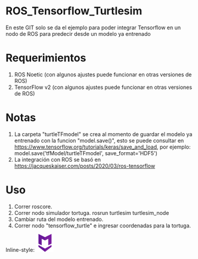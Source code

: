 # ROS_Tensorflow_Turtlesim
En este GIT solo se da el ejemplo para poder integrar Tensorflow en un nodo de ROS para predecir desde un modelo ya entrenado

# Requerimientos
1. ROS Noetic (con algunos ajustes puede funcionar en otras versiones de ROS)
2. TensorFlow v2 (con algunos ajustes puede funcionar en otras versiones de ROS)

# Notas
1. La carpeta "turtleTFmodel" se crea al momento de guardar el modelo ya entrenado con la funcion "model.save()", esto se puede consultar en https://www.tensorflow.org/tutorials/keras/save_and_load, por ejemplo:
  model.save('tfModel/turtleTFmodel', save_format='HDF5')
2. La integración con ROS se basó en https://jacqueskaiser.com/posts/2020/03/ros-tensorflow

# Uso
1. Correr roscore.
2. Correr nodo simulador tortuga.
  rosrun turtlesim turtlesim_node
3. Cambiar ruta del modelo entrenado.
4. Correr nodo "tensorflow_turtle" e ingresar coordenadas para la tortuga.

Inline-style: 
![alt text](https://github.com/adam-p/markdown-here/raw/master/src/common/images/icon48.png "Logo Title Text 1")
